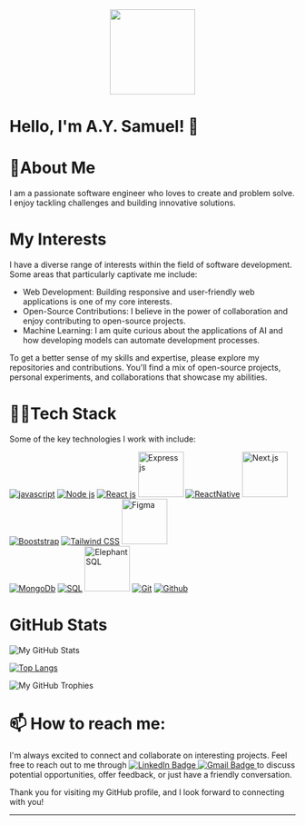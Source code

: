 <div id="header" align="center">
  <img src="https://media.giphy.com/media/M9gbBd9nbDrOTu1Mqx/giphy.gif" width="150"/>
</div>

# Hello, I'm A.Y. Samuel! 👋

# 👨About Me

I am a passionate software engineer who loves to create and problem solve. I enjoy tackling challenges and building innovative solutions.

# My Interests

I have a diverse range of interests within the field of software development. Some areas that particularly captivate me include:

- Web Development: Building responsive and user-friendly web applications is one of my core interests.
- Open-Source Contributions: I believe in the power of collaboration and enjoy contributing to open-source projects.
- Machine Learning: I am quite curious about the applications of AI and how developing models can automate development processes.

<!-- ## My Work
Throughout my journey, I've worked on numerous projects, both personal and professional. Here are a few highlights:
- Project 1: **Sentiment Analysis with Deep Learning** - Developed a sentiment analysis model using LSTM neural networks to classify emotions in text data.
- Project 2: **E-commerce Website** - Built a full-stack e-commerce website with features such as user authentication, product listing, and shopping cart functionality.
- Project 3: **OpenWeather API Wrapper** - Created a Python library that simplifies interaction with the OpenWeather API, providing easy access to weather data. -->

To get a better sense of my skills and expertise, please explore my repositories and contributions. You'll find a mix of open-source projects, personal experiments, and collaborations that showcase my abilities.

# 👨‍💻Tech Stack

Some of the key technologies I work with include:

<div >
<a href="https://www.javascript.com/" target="_blank"><img src="https://img.icons8.com/?size=80&id=108784&format=png" alt="javascript"/></a>
 <!-- <a href"https://www.typescriptlang.org/" target="_blank"><img src="https://img.icons8.com/?size=50&id=uJM6fQYqDaZK&format=png" alt="Typescript"/></a> -->
<a href="https://nodejs.org/en" target="_blank"><img src="https://img.icons8.com/?size=80&id=54087&format=png" alt="Node js"/></a>
<a href="https://react.dev/" target="_blank"><img src="https://img.icons8.com/?size=80&id=bzf0DqjXFHIW&format=png" alt="React js"/></a>
<a href="https://expressjs.com/" target="_blank"><img src="https://e7.pngegg.com/pngimages/925/447/png-clipart-express-js-node-js-javascript-mongodb-node-js-text-trademark-thumbnail.png" width="80" alt="Express js"/></a>
<a href="https://reactnative.dev/" target="_blank"><img src="https://img.icons8.com/?size=80&id=123605&format=png" alt="ReactNative"/></a>
<a href="https://nextjs.org/" target="_blank"><img src="https://devarticles.in/wp-content/uploads/2021/10/nextjs-log.jpeg" width="80" alt="Next.js"/></a>
<a href="https://getbootstrap.com/docs/5.0/getting-started/introduction/" target="_blank"><img src="https://img.icons8.com/?size=80&id=84710&format=png" alt="Booststrap"/></a>
<a href="https://tailwindcss.com/" target="_blank"><img src="https://img.icons8.com/?size=80&id=CIAZz2CYc6Kc&format=png" alt="Tailwind CSS"/></a>
<a href="https://www.figma.com/" target="_blank"><img src="https://cdn-icons-png.flaticon.com/128/5968/5968705.png" width="80" alt="Figma"/></a>
</div>

<div>
  <a href="https://www.mongodb.com/" target="_blank"><img src="https://img.icons8.com/?size=80&id=74402&format=png" alt="MongoDb"/></a>
  <a href="https://www.w3schools.com/sql/" target="_blank"><img src="https://img.icons8.com/?size=80&id=13406&format=png" alt="SQL"/></a>
  <a href="https://www.elephantsql.com/" target="_blank"><img src="https://cdn-icons-png.flaticon.com/128/10828/10828570.png" width="80" alt="Elephant SQL"/></a>
  <a href="https://git-scm.com/" target="_blank"><img src="https://img.icons8.com/?size=80&id=20906&format=png" alt="Git"/></a>
  <a href="https://github.com/" target="_blank"><img src="https://img.icons8.com/?size=80&id=63777&format=png" alt="Github"/></a>
</div>

# GitHub Stats

![My GitHub Stats](https://github-read-me-stats.vercel.app/api?username=AYSamuel&show_icons=true)

[![Top Langs](https://github-read-me-stats.vercel.app/api/top-langs/?username=AYSamuel&&hide_progress=true)](https://github.com/AYSamuel/github-readme-stats)

![My GitHub Trophies](https://github-profile-trophy.vercel.app/?username=AYSamuel&theme=radical)

<!-- ## Random Developer Quote
> "Any fool can write code that a computer can understand. Good programmers write code that humans can understand." - Martin Fowler -->

# 📫 How to reach me:

I'm always excited to connect and collaborate on interesting projects. Feel free to reach out to me through
<span id="badges">
<a href="https://www.linkedin.com/in/aysamuel/" target="_blank">
<img src="https://img.shields.io/badge/LinkedIn-blue?style=for-the-badge&logo=linkedin&logoColor=white" alt="LinkedIn Badge"/>
</a>
<a href="mailto:aysamuel007@gmail.com" target="_blank">
<img src="https://img.shields.io/badge/gmail-red?style=for-the-badge&logo=gmail&logoColor=white" alt="Gmail Badge"/>
</a>
</span>
to discuss potential opportunities, offer feedback, or just have a friendly conversation.

Thank you for visiting my GitHub profile, and I look forward to connecting with you!

---

<!--
**AYSamuel/AYSamuel** is a ✨ _special_ ✨ repository because its `README.md` (this file) appears on your GitHub profile.

Here are some ideas to get you started:

- 🔭 I’m currently working on ...
- 🌱 I’m currently learning ...
- 👯 I’m looking to collaborate on ...
- 🤔 I’m looking for help with ...
- 💬 Ask me about ...
- 📫 How to reach me: ...
- 😄 Pronouns: ...
- ⚡ Fun fact: ...
-->
